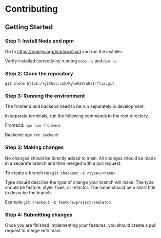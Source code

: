 # Contributing
## Getting Started

### Step 1: Install Node and npm
Go to https://nodejs.org/en/download and run the installer.

Verify installed correctly by running ```node -v``` and ```npm -v```

### Step 2: Clone the repository
```git clone https://github.com/KyleN29/what-flix.git```

### Step 3: Running the environment
The frontend and backend need to be run separately in development.

In separate terminals, run the following commands in the root directory.

Frontend: ```npm run frontend```

Backend: ```npm run backend```

### Step 3: Making changes
No changes should be directly added to main. All changes should be made in a separate branch and then merged with a pull request.

To create a branch run ```git checkout -b <type>/<name>```. 

Type should describe the type of change your branch will make. The type should be feature, style, fixes, or refactor. The name should be a short title to describe the branch.

Example ```git checkout -b feature/project-skeleton```

### Step 4: Submitting changes
Once you are finished implementing your features, you should create a pull request to merge with main.


